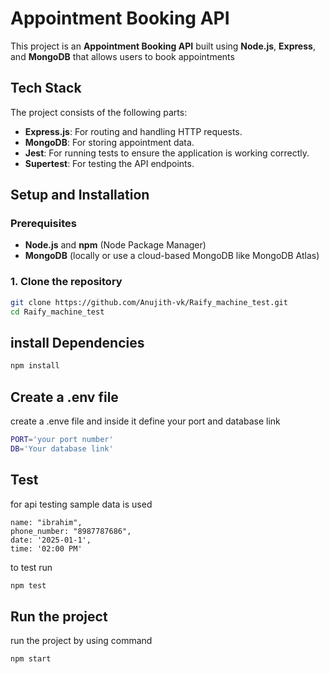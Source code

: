# Appointment Booking API

This project is an **Appointment Booking API** built using **Node.js**, **Express**, and **MongoDB** that allows users to book appointments

## Tech Stack
The project consists of the following parts:
- **Express.js**: For routing and handling HTTP requests.
- **MongoDB**: For storing appointment data.
- **Jest**: For running tests to ensure the application is working correctly.
- **Supertest**: For testing the API endpoints.
## Setup and Installation

### Prerequisites
- **Node.js** and **npm** (Node Package Manager)
- **MongoDB** (locally or use a cloud-based MongoDB like MongoDB Atlas)
### 1. Clone the repository

```bash
git clone https://github.com/Anujith-vk/Raify_machine_test.git
cd Raify_machine_test
```
## install Dependencies

```bash
npm install
```

## Create a .env file
create a .enve file and inside it define your port and database link
```bash
PORT='your port number'
DB='Your database link'
```
## Test
for api testing sample data is used

    name: "ibrahim",
    phone_number: "8987787686",
    date: '2025-01-1',
    time: '02:00 PM'
    
to test run
```bash
npm test
```
## Run the project
run the project by using command
```bash
npm start
```
